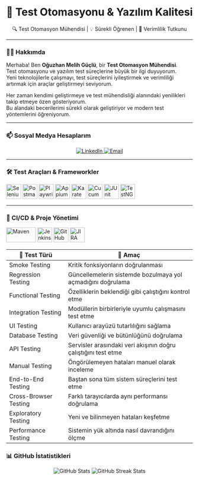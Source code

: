 <h1 align="center">🚀 Test Otomasyonu & Yazılım Kalitesi</h1>

<p align="center">
🔍 Test Otomasyon Mühendisi | 💡 Sürekli Öğrenen | 🚀 Verimlilik Tutkunu
</p>

---

### 🙋‍♂️ Hakkımda

Merhaba! Ben **Oğuzhan Melih Güçlü**, bir **Test Otomasyon Mühendisi**.  
Test otomasyonu ve yazılım test süreçlerine büyük bir ilgi duyuyorum.  
Yeni teknolojilerle çalışmayı, test süreçlerini iyileştirmek ve verimliliği artırmak için araçlar geliştirmeyi seviyorum.  

Her zaman kendimi geliştirmeye ve test mühendisliği alanındaki yenilikleri takip etmeye özen gösteriyorum.  
Bu alandaki becerilerimi sürekli olarak geliştiriyor ve modern test yöntemlerini öğreniyorum.  

---

### 📫 Sosyal Medya Hesaplarım

<p align="center">
  <a href="https://www.linkedin.com/in/oguzhanmelihguclu" target="_blank">
    <img src="https://img.shields.io/badge/LinkedIn-blue?logo=linkedin&style=for-the-badge" alt="LinkedIn">
  </a>
  <a href="mailto:oguzhanmguclu@gmail.com" target="_blank">
    <img src="https://img.shields.io/badge/Email-D14836?style=for-the-badge&logo=gmail&logoColor=white" alt="Email">
  </a>
</p>

---

### 🛠️ Test Araçları & Frameworkler

<p align="left">
  <a href="https://www.selenium.dev/" target="_blank"><img src="https://cdn.jsdelivr.net/gh/devicons/devicon/icons/selenium/selenium-original.svg" width="40" height="40" alt="Selenium" /></a>
  <a href="https://www.postman.com/" target="_blank"><img src="https://www.vectorlogo.zone/logos/getpostman/getpostman-icon.svg" width="40" height="40" alt="Postman" /></a>
  <a href="https://playwright.dev/" target="_blank"><img src="https://playwright.dev/img/playwright-logo.svg" width="40" height="40" alt="Playwright" /></a>
  <a href="https://appium.io/" target="_blank"><img src="https://www.vectorlogo.zone/logos/appiumio/appiumio-icon.svg" width="40" height="40" alt="Appium" /></a>
  <a href="https://karatelabs.io/" target="_blank"><img src="https://avatars.githubusercontent.com/u/30353541?s=200&v=4" width="40" height="40" alt="Karate Framework" /></a>
  <a href="https://cucumber.io/" target="_blank"><img src="https://www.vectorlogo.zone/logos/cucumberio/cucumberio-icon.svg" width="40" height="40" alt="Cucumber" /></a>
  <a href="https://junit.org/junit5/" target="_blank"><img src="https://junit.org/junit5/assets/img/junit5-logo.png" width="40" height="40" alt="JUnit" /></a>
  <a href="https://testng.org/" target="_blank"><img src="https://avatars.githubusercontent.com/u/35881959?s=200&v=4" width="40" height="40" alt="TestNG" /></a>
</p>

---

### 🔧 CI/CD & Proje Yönetimi

<p align="left">
  <a href="https://maven.apache.org/" target="_blank"><img src="https://upload.wikimedia.org/wikipedia/commons/5/52/Apache_Maven_logo.svg" width="80" height="40" alt="Maven" /></a>
  <a href="https://www.jenkins.io/" target="_blank"><img src="https://www.vectorlogo.zone/logos/jenkins/jenkins-icon.svg" width="40" height="40" alt="Jenkins" /></a>
  <a href="https://git-scm.com/" target="_blank"><img src="https://cdn.jsdelivr.net/gh/devicons/devicon/icons/git/git-original.svg" width="40" height="40" alt="GitHub" /></a>
  <a href="https://www.atlassian.com/software/jira" target="_blank"><img src="https://cdn.worldvectorlogo.com/logos/jira-1.svg" width="40" height="40" alt="JIRA" /></a>
</p>

| 🚀 Test Türü | 🎯 Amaç |  
|-------------|---------|  
| Smoke Testing | Kritik fonksiyonların doğrulanması |  
| Regression Testing | Güncellemelerin sistemde bozulmaya yol açmadığını doğrulama |  
| Functional Testing | Özelliklerin beklendiği gibi çalıştığını kontrol etme |  
| Integration Testing | Modüllerin birbirleriyle uyumlu çalışmasını test etme |  
| UI Testing | Kullanıcı arayüzü tutarlılığını sağlama |  
| Database Testing | Veri güvenliği ve bütünlüğünü doğrulama |  
| API Testing | Servisler arasındaki veri akışının doğru çalıştığını test etme |  
| Manual Testing | Öngörülemeyen hataları manuel olarak inceleme |  
| End-to-End Testing | Baştan sona tüm sistem süreçlerini test etme |  
| Cross-Browser Testing | Farklı tarayıcılarda aynı performansı doğrulama |  
| Exploratory Testing | Yeni ve bilinmeyen hataları keşfetme |  
| Performance Testing | Sistemin yük altında nasıl davrandığını ölçme |  


### 📊 GitHub İstatistikleri
<p align="center">
  <img src="https://github-readme-stats.vercel.app/api?username=oguzhanmelihguclu&show_icons=true&theme=radical" alt="GitHub Stats" />
  <img src="https://github-readme-streak-stats.herokuapp.com/?user=oguzhanmelihguclu&theme=radical" alt="GitHub Streak Stats" />
</p>
